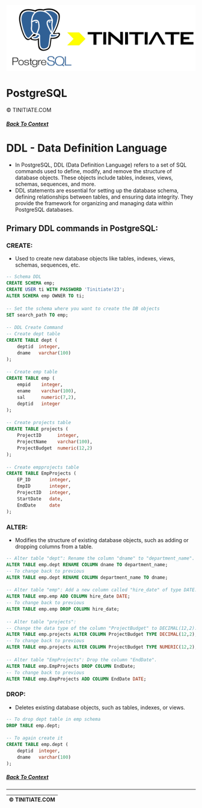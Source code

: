 ![PostgreSQL Tinitiate Image](postgresql_tinitiate.png)

# PostgreSQL
&copy; TINITIATE.COM

##### [Back To Context](./README.md)

# DDL - Data Definition Language
* In PostgreSQL, DDL (Data Definition Language) refers to a set of SQL commands used to define, modify, and remove the structure of database objects. These objects include tables, indexes, views, schemas, sequences, and more. 
* DDL statements are essential for setting up the database schema, defining relationships between tables, and ensuring data integrity. They provide the framework for organizing and managing data within PostgreSQL databases.

## Primary DDL commands in PostgreSQL:
### CREATE:
* Used to create new database objects like tables, indexes, views, schemas, sequences, etc.
```sql
-- Schema DDL
CREATE SCHEMA emp;
CREATE USER ti WITH PASSWORD 'Tinitiate!23';
ALTER SCHEMA emp OWNER TO ti;

-- Set the schema where you want to create the DB objects
SET search_path TO emp;

-- DDL Create Command
-- Create dept table
CREATE TABLE dept (
    deptid  integer,
    dname   varchar(100)
);

-- Create emp table
CREATE TABLE emp (
    empid    integer,
    ename    varchar(100),
    sal      numeric(7,2),
    deptid   integer
);

-- Create projects table
CREATE TABLE projects (
    ProjectID      integer,
    ProjectName    varchar(100),
    ProjectBudget  numeric(12,2)
);

-- Create empprojects table
CREATE TABLE EmpProjects (
    EP_ID       integer,
    EmpID       integer,
    ProjectID   integer,
    StartDate   date,
    EndDate     date
);
```

### ALTER:
* Modifies the structure of existing database objects, such as adding or dropping columns from a table.
```sql
-- Alter table "dept": Rename the column "dname" to "department_name".
ALTER TABLE emp.dept RENAME COLUMN dname TO department_name;
-- To change back to previous
ALTER TABLE emp.dept RENAME COLUMN department_name TO dname;

-- Alter table "emp": Add a new column called "hire_date" of type DATE.
ALTER TABLE emp.emp ADD COLUMN hire_date DATE;
-- To change back to previous
ALTER TABLE emp.emp DROP COLUMN hire_date;

-- Alter table "projects":
-- Change the data type of the column "ProjectBudget" to DECIMAL(12,2).
ALTER TABLE emp.projects ALTER COLUMN ProjectBudget TYPE DECIMAL(12,2);
-- To change back to previous
ALTER TABLE emp.projects ALTER COLUMN ProjectBudget TYPE NUMERIC(12,2);

-- Alter table "EmpProjects": Drop the column "EndDate".
ALTER TABLE emp.EmpProjects DROP COLUMN EndDate;
-- To change back to previous
ALTER TABLE emp.EmpProjects ADD COLUMN EndDate DATE;
```

### DROP:
* Deletes existing database objects, such as tables, indexes, or views.
```sql
-- To drop dept table in emp schema
DROP TABLE emp.dept;

-- To again create it
CREATE TABLE emp.dept (
    deptid  integer,
    dname   varchar(100)
);
```

##### [Back To Context](./README.md)
***
| &copy; TINITIATE.COM |
|----------------------|
